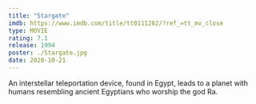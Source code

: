 ```yaml
---
title: "Stargate"
imdb: https://www.imdb.com/title/tt0111282/?ref_=tt_mv_close
type: MOVIE
rating: 7.1
release: 1994
poster: ./Stargate.jpg
date: 2020-10-21
---
```

An interstellar teleportation device, found in Egypt, leads to a planet with humans resembling ancient Egyptians who worship the god Ra.